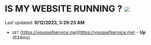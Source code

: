 # IS MY WEBSITE RUNNING ? [![](https://img.shields.io/static/v1?label=Sponsor&message=%E2%9D%A4&logo=GitHub&color=%23fe8e86)](https://github.com/sponsors/<username>)

Last updated: **9/12/2023, 3:29:23 AM**

- `GET` [https://youssefservice.me](https://youssefservice.me) - **Up** (634ms)
